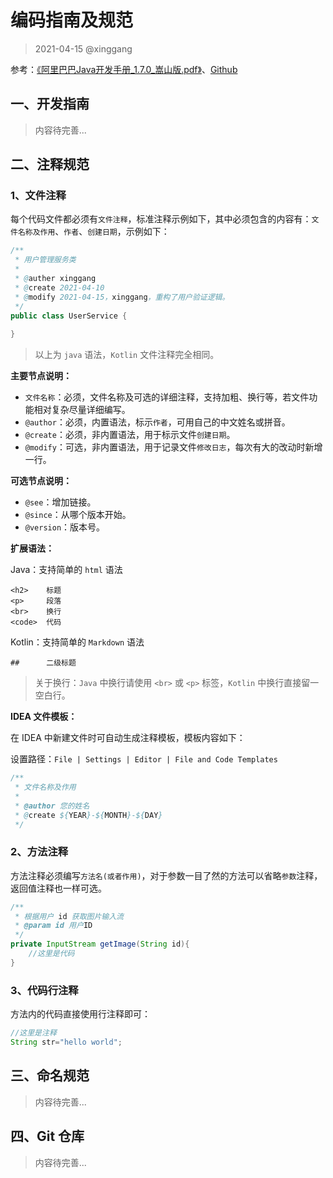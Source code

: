 # 编码指南及规范

> 2021-04-15 @xinggang

参考：[《阿里巴巴Java开发手册_1.7.0_嵩山版.pdf》](./file/阿里巴巴Java开发手册_1.7.0_嵩山版.pdf)、[Github](https://github.com/alibaba/p3c)

## 一、开发指南 

>内容待完善...

## 二、注释规范

### 1、文件注释

每个代码文件都必须有`文件注释`，标准注释示例如下，其中必须包含的内容有：`文件名称及作用`、`作者`、`创建日期`，示例如下：

```java
/**
 * 用户管理服务类
 * 
 * @auther xinggang
 * @create 2021-04-10
 * @modify 2021-04-15，xinggang，重构了用户验证逻辑。
 */
public class UserService {
    
}
```
> 以上为 `java` 语法，`Kotlin` 文件注释完全相同。

**主要节点说明：**

- `文件名称`：必须，文件名称及可选的详细注释，支持加粗、换行等，若文件功能相对复杂尽量详细编写。
- `@author`：必须，内置语法，标示`作者`，可用自己的中文姓名或拼音。
- `@create`：必须，非内置语法，用于标示文件`创建日期`。
- `@modify`：可选，非内置语法，用于记录文件`修改日志`，每次有大的改动时新增一行。

**可选节点说明：**

- `@see`：增加链接。
- `@since`：从哪个版本开始。
- `@version`：版本号。

**扩展语法：**

Java：支持简单的 `html` 语法

```
<h2>    标题
<p>     段落
<br>    换行
<code>  代码
```

Kotlin：支持简单的 `Markdown` 语法

```
##      二级标题
```

>关于换行：`Java` 中换行请使用 `<br>` 或 `<p>` 标签，`Kotlin` 中换行直接留一空白行。

**IDEA 文件模板：**

在 IDEA 中新建文件时可自动生成注释模板，模板内容如下：

设置路径：`File | Settings | Editor | File and Code Templates`

```java
/**
 * 文件名称及作用
 * 
 * @author 您的姓名
 * @create ${YEAR}-${MONTH}-${DAY}
 */
```

### 2、方法注释

方法注释必须编写`方法名(或者作用)`，对于参数一目了然的方法可以省略`参数`注释，返回值注释也一样可选。

```java
/**
 * 根据用户 id 获取图片输入流
 * @param id 用户ID
 */
private InputStream getImage(String id){
    //这里是代码
}
```

### 3、代码行注释

方法内的代码直接使用行注释即可：

```java
//这里是注释
String str="hello world";
```

## 三、命名规范

>内容待完善...

## 四、Git 仓库

>内容待完善...